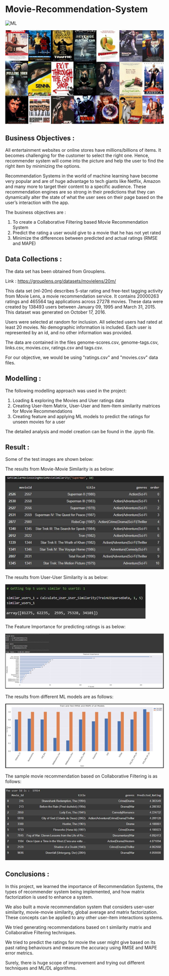 # Movie-Recommendation-System

![ML](https://img.shields.io/badge/ML-Recommendation_System-blue.svg) 

![logo](Snips/Logo.jpeg)

## Business Objectives :

All entertainment websites or online stores have millions/billions of items. It becomes challenging for the customer to select the right one. Hence, recommender system will come into the picture and help the user to find the right item by minimizing the options.

Recommendation Systems in the world of machine learning have become very popular and are of huge advantage to tech giants like Netflix, Amazon and many more to target their content to a specific audience. These recommendation engines are so strong in their predictions that they can dynamically alter the state of what the user sees on their page based on the user’s interaction with the app.

The business objectives are : 
1. To create a Collaborative Filtering based Movie Recommendation System
2. Predict the rating a user would give to a movie that he has not yet rated
3. Minimize the differences between predicted and actual ratings (RMSE and MAPE)

## Data Collections :

The data set has been obtained from Grouplens.

Link : https://grouplens.org/datasets/movielens/20m/

This data set (ml-20m) describes 5-star rating and free-text tagging activity from Movie Lens, a movie recommendation service. It contains 20000263 ratings and 465564 tag applications across 27278 movies. These data were created by 138493 users between January 09, 1995 and March 31, 2015. This dataset was generated on October 17, 2016.

Users were selected at random for inclusion. All selected users had rated at least 20 movies. No demographic information is included. Each user is represented by an id, and no other information was provided.

The data are contained in the files genome-scores.csv, genome-tags.csv, links.csv, movies.csv, ratings.csv and tags.csv. 

For our objective, we would be using "ratings.csv" and "movies.csv" data files.

## Modelling :

The following modelling approach was used in the project:

1. Loading & exploring the Movies and User ratings data
2. Creating User-Item Matrix, User-User and Item-Item similarity matrices for Movie Recommendations
3. Creating feature and applying ML models to predict the ratings for unseen movies for a user

The detailed analysis and model creation can be found in the .ipynb file. 

## Result :

Some of the test images are shown below:

The results from Movie-Movie Similarity is as below:

![test](Snips/M_1.JPG)

The results from User-User Similarity is as below:

![test](Snips/M_2.JPG)

The Feature Importance for predicting ratings is as below:

![test](Snips/M_3.JPG)

The results from different ML models are as follows:

![test](Snips/M_4.JPG)

The sample movie recommendation based on Collaborative Filtering is as follows:

![test](Snips/M_5.JPG)

## Conclusions :

In this project, we learned the importance of Recommendation Systems, the types of recommender system being implemented, and how matrix factorization is used to enhance a system. 

We also built a movie recommendation system that considers user-user similarity, movie-movie similarity, global average and matrix factorization. These concepts can be applied to any other user-item interactions systems.

We tried generating recommendations based on t similarity matrix and Collaborative Filtering techniques.

We tried to predict the ratings for movie the user might give based on its past rating behaviours and measure the accuracy using RMSE and MAPE error metrics.

Surely, there is huge scope of improvement and trying out different techniques and ML/DL algorithms.
